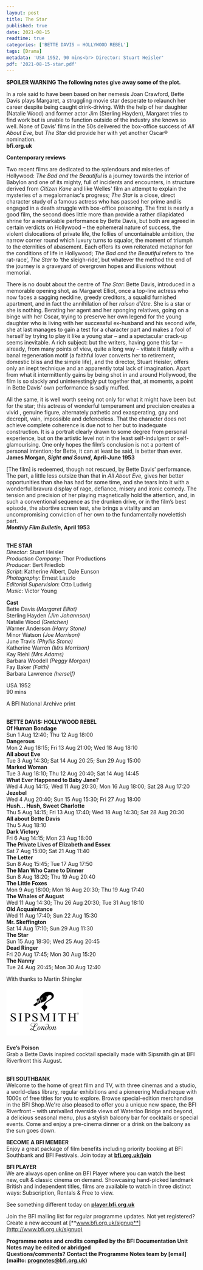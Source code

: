 ```yaml
---
layout: post
title: The Star
published: true
date: 2021-08-15
readtime: true
categories: ['BETTE DAVIS – HOLLYWOOD REBEL']
tags: [Drama]
metadata: 'USA 1952, 90 mins<br> Director: Stuart Heisler'
pdf: '2021-08-15-star.pdf'
---
```


**SPOILER WARNING  The following notes give away some of the plot.**

In a role said to have been based on her nemesis Joan Crawford, Bette Davis plays Margaret, a struggling movie star desperate to relaunch her career despite being caught drink-driving. With the help of her daughter (Natalie Wood) and former actor Jim (Sterling Hayden), Margaret tries to find work but is unable to function outside of the industry she knows so well. None of Davis’ films in the 50s delivered the box-office success of _All About Eve_, but _The Star_ did provide her with yet another Oscar® nomination.  
**bfi.org.uk**

**Contemporary reviews**

Two recent films are dedicated to the splendours and miseries of Hollywood: _The Bad and the Beautiful_ is a journey towards the interior of Babylon and one of its mighty, full of incidents and encounters, in structure derived from _Citizen Kane_ and like Welles' film an attempt to explain the mysteries of a megalomaniac's progress; _The Star_ is a close, direct character study of a famous actress who has passed her prime and is engaged in a death struggle with box-office poisoning. The first is nearly a good film, the second does little more than provide a rather dilapidated shrine for a remarkable performance by Bette Davis, but both are agreed in certain verdicts on Hollywood – the ephemeral nature of success, the violent dislocations of private life, the follies of uncontainable ambition, the narrow corner round which luxury turns to squalor, the moment of triumph to the eternities of abasement. Each offers its own reiterated metaphor for the conditions of life in Hollywood; _The Bad and the Beautiful_ refers to ‘the rat-race’, _The Star_ to ‘the sleigh-ride’, but whatever the method the end of the journey is a graveyard of overgrown hopes and illusions without memorial.

There is no doubt about the centre of _The Star_: Bette Davis, introduced in a memorable opening shot, as Margaret Elliot, once a top-line actress who now faces a sagging neckline, greedy creditors, a squalid furnished apartment, and in fact the annihilation of her _raison d’être_. She is a star or she is nothing. Berating her agent and her sponging relatives, going on a binge with her Oscar, trying to preserve her own legend for the young daughter who is living with her successful ex-husband and his second wife, she at last manages to gain a test for a character part and makes a fool of herself by trying to play it like a young star – and a spectacular crack-up seems inevitable. A rich subject: but the writers, having gone this far – already, from many points of view, quite a long way – vitiate it fatally with a banal regeneration motif (a faithful lover converts her to retirement, domestic bliss and the simple life), and the director, Stuart Heisler, offers only an inept technique and an apparently total lack of imagination. Apart from what it intermittently gains by being shot in and around Hollywood, the film is so slackly and uninterestingly put together that, at moments, a point in Bette Davis’ own performance is sadly muffed.

All the same, it is well worth seeing not only for what it might have been but for the star; this actress of wonderful temperament and precision creates a vivid , genuine figure, alternately pathetic and exasperating, gay and decrepit, vain, impossible and defenceless. That the character does not achieve complete coherence is due not to her but to inadequate construction. It is a portrait clearly drawn to some degree from personal experience, but on the artistic level not in the least self-indulgent or self-glamourising. One only hopes the film’s conclusion is not a portent of personal intention;·for Bette, it can at least be said, is better than ever.  
**James Morgan, _Sight and Sound_, April-June 1953**

[The film] is redeemed, though not rescued, by Bette Davis’ performance.  The part, a little less outsize than that in _All About Eve_, gives her better opportunities than she has had for some time, and she tears into it with a wonderful bravura display of rage, defiance, misery and ironic comedy.  The tension and precision of her playing magnetically hold the attention, and, in such a conventional sequence as the drunken drive, or in the film’s best episode, the abortive screen test, she brings a vitality and an uncompromising conviction of her own to the fundamentally novelettish part.  
**_Monthly Film Bulletin_, April 1953**
<br><br>

**THE STAR**  
_Director_: Stuart Heisler  
_Production Company_: Thor Productions  
_Producer_: Bert Friedlob  
_Script_: Katherine Albert, Dale Eunson  
_Photography_: Ernest Laszlo  
_Editorial Supervision_: Otto Ludwig  
_Music_: Victor Young

**Cast**  
Bette Davis _(Margaret Elliot)_  
Sterling Hayden _(Jim Johannson)_  
Natalie Wood _(Gretchen)_  
Warner Anderson _(Harry Stone)_  
Minor Watson _(Joe Morrison)_  
June Travis _(Phyllis Stone)_  
Katherine Warren _(Mrs Morrison)_  
Kay Riehl _(Mrs Adams)_  
Barbara Woodell _(Peggy Morgan)_  
Fay Baker _(Faith)_  
Barbara Lawrence _(herself)_

USA 1952  
90 mins

A BFI National Archive print
<br><br>

**BETTE DAVIS: HOLLYWOOD REBEL**<br>
**Of Human Bondage**<br>
Sun 1 Aug 12:40; Thu 12 Aug 18:00<br>
**Dangerous**<br>
Mon 2 Aug 18:15; Fri 13 Aug 21:00;  Wed 18 Aug 18:10<br>
**All about Eve**<br>
Tue 3 Aug 14:30; Sat 14 Aug 20:25;  Sun 29 Aug 15:00<br>
**Marked Woman**<br>
Tue 3 Aug 18:10; Thu 12 Aug 20:40;  Sat 14 Aug 14:45<br>
**What Ever Happened to Baby Jane?**<br>
Wed 4 Aug 14:15; Wed 11 Aug 20:30;  Mon 16 Aug 18:00; Sat 28 Aug 17:20<br>
**Jezebel**<br>
Wed 4 Aug 20:40; Sun 15 Aug 15:30;  Fri 27 Aug 18:00<br>
**Hush… Hush, Sweet Charlotte**<br>
Thu 5 Aug 14:15; Fri 13 Aug 17:40;  Wed 18 Aug 14:30; Sat 28 Aug 20:30<br>
**All about Bette Davis**<br>
Thu 5 Aug 18:10<br>
**Dark Victory**<br>
Fri 6 Aug 14:15; Mon 23 Aug 18:00<br>
**The Private Lives of Elizabeth and Essex**<br>
Sat 7 Aug 15:00; Sat 21 Aug 11:40<br>
**The Letter**<br>
Sun 8 Aug 15:45; Tue 17 Aug 17:50<br>
**The Man Who Came to Dinner**<br>
Sun 8 Aug 18:20; Thu 19 Aug 20:40<br>
**The Little Foxes**<br>
Mon 9 Aug 18:00; Mon 16 Aug 20:30;  Thu 19 Aug 17:40<br>
**The Whales of August**<br>
Wed 11 Aug 14:30; Thu 26 Aug 20:30;  Tue 31 Aug 18:10<br>
**Old Acquaintance**<br>
Wed 11 Aug 17:40; Sun 22 Aug 15:30<br>
**Mr. Skeffington**<br>
Sat 14 Aug 17:10; Sun 29 Aug 11:30<br>
**The Star**<br>
Sun 15 Aug 18:30; Wed 25 Aug 20:45<br>
**Dead Ringer**<br>
Fri 20 Aug 17:45; Mon 30 Aug 15:20<br>
**The Nanny**<br>
Tue 24 Aug 20:45; Mon 30 Aug 12:40<br>

With thanks to Martin Shingler
 
<img style="float: left;" src="/img/partner/Sipsmith London Logo-Black-Vector-01 (1).jpg" width="40%" height="40%">
<br><br><br><br><br><br><br><br>

**Eve’s Poison**<br>
Grab a Bette Davis inspired cocktail specially made with Sipsmith gin at BFI Riverfront this August.
<br><br>


**BFI SOUTHBANK**  
Welcome to the home of great film and TV, with three cinemas and a studio, a world-class library, regular exhibitions and a pioneering Mediatheque with 1000s of free titles for you to explore. Browse special-edition merchandise in the BFI Shop.We&#39;re also pleased to offer you a unique new space, the BFI Riverfront – with unrivalled riverside views of Waterloo Bridge and beyond, a delicious seasonal menu, plus a stylish balcony bar for cocktails or special events. Come and enjoy a pre-cinema dinner or a drink on the balcony as the sun goes down.  

**BECOME A BFI MEMBER**  
Enjoy a great package of film benefits including priority booking at BFI Southbank and BFI Festivals. Join today at [**bfi.org.uk/join**](http://www.bfi.org.uk/join)  

**BFI PLAYER**  
 We are always open online on BFI Player where you can watch the best new, cult &amp; classic cinema on demand. Showcasing hand-picked landmark British and independent titles, films are available to watch in three distinct ways: Subscription, Rentals &amp; Free to view.  

See something different today on [**player.bfi.org.uk**](https://player.bfi.org.uk)  

Join the BFI mailing list for regular programme updates. Not yet registered? Create a new account at [**www.bfi.org.uk/signup**](http://www.bfi.org.uk/signup)

**Programme notes and credits compiled by the BFI Documentation Unit  
Notes may be edited or abridged  
Questions/comments? Contact the Programme Notes team by [email](mailto: prognotes@bfi.org.uk)**

<!--stackedit_data:
eyJoaXN0b3J5IjpbLTgxMTgzMzA0N119
-->